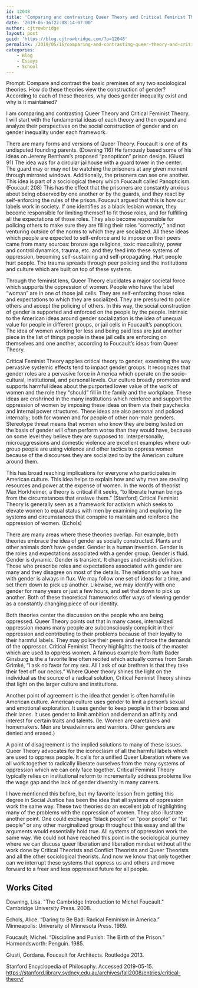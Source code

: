 ```yaml
---
id: 12048
title: 'Comparing and contrasting Queer Theory and Critical Feminist Theory'
date: '2019-05-16T22:08:14-07:00'
author: cjtrowbridge
layout: post
guid: 'https://blog.cjtrowbridge.com/?p=12048'
permalink: /2019/05/16/comparing-and-contrasting-queer-theory-and-critical-feminist-theory/
categories:
    - Blog
    - Essays
    - School
---
```


Prompt: Compare and contrast the basic premises of any two sociological theories. How do these theories view the construction of gender? According to each of these theories, why does gender inequality exist and why is it maintained?

I am comparing and contrasting Queer Theory and Critical Feminist Theory. I will start with the fundamental ideas of each theory and then expand and analyze their perspectives on the social construction of gender and on gender inequality under each framework.

There are many forms and versions of Queer Theory. Foucault is one of its undisputed founding parents. (Downing 116) He famously based some of his ideas on Jeremy Bentham’s proposed “panopticon” prison design. (Giusti 91) The idea was for a circular jailhouse with a guard tower in the center. The guard may or may not be watching the prisoners at any given moment through mirrored windows. Additionally, the prisoners can see one another. This idea is part of a sociological theory which Foucault called Panopticism. (Foucault 208) This has the effect that the prisoners are constantly anxious about being observed by one another or by the guards, and they react by self-enforcing the rules of the prison. Foucault argued that this is how our labels work in society. If one identifies as a black lesbian woman, they become responsible for limiting themself to fit those roles, and for fulfilling all the expectations of those roles. They also become responsible for policing others to make sure they are filling their roles “correctly,” and not venturing outside of the norms to which they are socialized. All these ideas which people are expected to self-enforce and to impose on their peers came from many sources: bronze age religions, toxic masculinity, power and control dynamics, trauma, etc. and they feed into these systems of oppression, becoming self-sustaining and self-propagating. Hurt people hurt people. The trauma spreads through peer policing and the institutions and culture which are built on top of these systems.

Through the feminist lens, Queer Theory elucidates a major societal force which supports the oppression of women. People who have the label “woman” are in one of those jail cells. They are self-enforcing those roles and expectations to which they are socialized. They are pressured to police others and accept the policing of others. In this way, the social construction of gender is supported and enforced on the people by the people. Intrinsic to the American ideas around gender socialization is the idea of unequal value for people in different groups, or jail cells in Foucault’s panopticon. The idea of women working for less and being paid less are just another piece in the list of things people in these jail cells are enforcing on themselves and one another, according to Foucault’s ideas from Queer Theory.

Critical Feminist Theory applies critical theory to gender, examining the way pervasive systemic effects tend to impact gender groups. It recognizes that gender roles are a pervasive force in America which operate on the socio-cultural, institutional, and personal levels. Our culture broadly promotes and supports harmful ideas about the purported lower value of the work of women and the role they “should” fill in the family and the workplace. These ideas are enshrined in the many institutions which reinforce and support the oppression of women by imposing these ideas on them via their paychecks and internal power structures. These ideas are also personal and policed internally; both for women and for people of other non-male genders. Stereotype threat means that women who know they are being tested on the basis of gender will often perform worse than they would have, because on some level they believe they are supposed to. Interpersonally, microaggressions and domestic violence are excellent examples where out-group people are using violence and other tactics to oppress women because of the discourses they are socialized to by the American culture around them.

This has broad reaching implications for everyone who participates in American culture. This idea helps to explain how and why men are stealing resources and power at the expense of women. In the words of theorist Max Horkheimer, a theory is critical if it seeks, “to liberate human beings from the circumstances that enslave them.” (Stanford) Critical Feminist Theory is generally seen as a framework for activism which seeks to elevate women to equal status with men by examining and exploring the systems and circumstances that conspire to maintain and reinforce the oppression of women. (Echols)

There are many areas where these theories overlap. For example, both theories embrace the idea of gender as socially constructed. Plants and other animals don’t have gender. Gender is a human invention. Gender is the roles and expectations associated with a gender group. Gender is fluid. Gender is dynamic. Gender is transient. It changes and resists definition. Those who prescribe roles and expectations associated with gender are many and they disagree on most of the details. The relationship we have with gender is always in flux. We may follow one set of ideas for a time, and set them down to pick up another. Likewise, we may identify with one gender for many years or just a few hours, and set that down to pick up another. Both of these theoretical frameworks offer ways of viewing gender as a constantly changing piece of our identity.

Both theories center the discussion on the people who are being oppressed. Queer Theory points out that in many cases, internalized oppression means many people are subconsciously complicit in their oppression and contributing to their problems because of their loyalty to their harmful labels. They may police their peers and reinforce the demands of the oppressor. Critical Feminist Theory highlights the tools of the master which are used to oppress women. A famous example from Ruth Bader Ginsburg is the a favorite line often recited which actually comes from Sarah Grimké, “I ask no favor for my sex. All I ask of our brethren is that they take their feet off our necks.” Where Queer theory shines the light on the individual as the source of a radical solution, Critical Feminist Theory shines that light on the larger culture and institutions.

Another point of agreement is the idea that gender is often harmful in American culture. American culture uses gender to limit a person’s sexual and emotional exploration. It uses gender to keep people in their boxes and their lanes. It uses gender to limit ambition and demand an affinity and interest for certain traits and talents. (Ie. Women are caretakers and homemakers. Men are breadwinners and warriors. Other genders are denied and erased.)

A point of disagreement is the implied solutions to many of these issues. Queer Theory advocates for the iconoclasm of all the harmful labels which are used to oppress people. It calls for a unified Queer Liberation where we all work together to radically liberate ourselves from the many systems of oppression which we can only face together. Critical Feminist Theory typically relies on institutional reform to incrementally address problems like the wage gap and the lack of gender diversity in many careers.

I have mentioned this before, but my favorite lesson from getting this degree in Social Justice has been the idea that all systems of oppression work the same way. These two theories do an excellent job of highlighting many of the problems with the oppression of women. They also illustrate another point. One could exchange “black people” or “poor people” or “fat people” or any other marginalized group throughout this essay and all the arguments would essentially hold true. All systems of oppression work the same way. We could not have reached this point in the sociological journey where we can discuss queer liberation and liberation mindset without all the work done by Critical Theorists and Conflict Theorists and Queer Theorists and all the other sociological theorists. And now we know that only together can we interrupt these systems that oppress us and others and move forward to a freer and less oppressed future for all people.

## Works Cited

Downing, Lisa. "The Cambridge Introduction to Michel Foucault." Cambridge University Press. 2008.

Echols, Alice. “Daring to Be Bad: Radical Feminism in America.” Minneapolis: University of Minnesota Press. 1989.

Foucault, Michel. “Discipline and Punish: The Birth of the Prison.” Harmondsworth: Penguin. 1985.

Giusti, Gordana. Foucault for Architects. Routledge 2013.

Stanford Encyclopedia of Philosophy. Accessed 2019-05-15. https://stanford.library.sydney.edu.au/archives/fall2008/entries/critical-theory/
